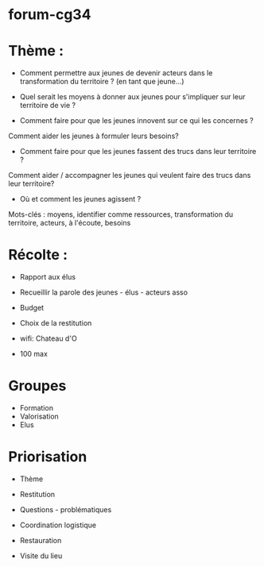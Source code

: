 # forum-cg34

# Thème :
  
- Comment permettre aux jeunes de devenir acteurs dans le transformation du territoire ? 
(en tant que jeune...)

- Quel serait les moyens à donner aux jeunes pour s'impliquer sur leur territoire de vie ?

- Comment faire pour que les jeunes innovent sur ce qui les concernes ?

Comment aider les jeunes à formuler leurs besoins?

- Comment faire pour que les jeunes fassent des trucs dans leur territoire ?

Comment aider / accompagner les jeunes qui veulent faire des trucs dans leur territoire?

- Où et comment les jeunes agissent ?



Mots-clés : moyens, identifier comme ressources, transformation du territoire, acteurs, à l'écoute, besoins


# Récolte :
- Rapport aux élus
- Recueillir la parole des jeunes - élus - acteurs asso
- Budget
- Choix de la restitution

- wifi: Chateau d'O

- 100 max

# Groupes
- Formation
- Valorisation
- Elus

# Priorisation
- Thème
- Restitution
- Questions - problématiques
- Coordination logistique
- Restauration

- Visite du lieu
